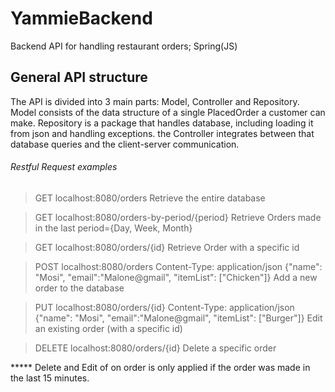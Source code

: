 # YammieBackend
Backend API for handling restaurant orders; Spring(JS)

## General API structure
The API is divided into 3 main parts: Model, Controller and Repository. 
Model consists of the data structure of a single PlacedOrder a customer can make. 
Repository is a package that handles database, including loading it from json and handling exceptions.
the Controller integrates between that database queries and the client-server communication. 

###### Restful Request examples

> GET localhost:8080/orders
Retrieve the entire database

> GET localhost:8080/orders-by-period/{period}
Retrieve Orders made in the last period={Day, Week, Month}

> GET localhost:8080/orders/{id}
Retrieve Order with a specific id

> POST localhost:8080/orders
> Content-Type: application/json
> {"name": "Mosi", "email":"Malone@gmail", "itemList": ["Chicken"]}
Add a new order to the database

> PUT localhost:8080/orders/{id}
> Content-Type: application/json
> {"name": "Mosi", "email":"Malone@gmail", "itemList": ["Burger"]}
Edit an existing order (with a specific id)

> DELETE localhost:8080/orders/{id}
Delete a specific order

***** Delete and Edit of on order is only applied if the order was made in the last 15 minutes.


